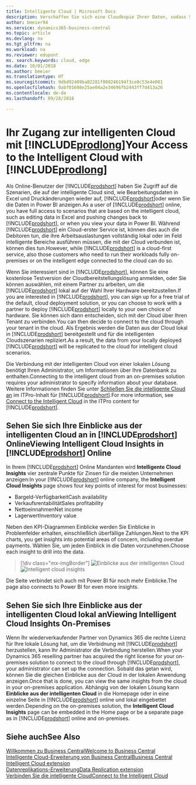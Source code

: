 ```yaml
---
title: Intelligente Cloud | Microsoft Docs
description: Verschaffen Sie sich eine Cloudkopie Ihrer Daten, sodass Sie mit der intelligente Cloud verbunden sind.
author: bmeier94
ms.service: dynamics365-business-central
ms.topic: article
ms.devlang: na
ms.tgt_pltfrm: na
ms.workload: na
ms.reviewer: edupont
ms. search.keywords: cloud, edge
ms.date: 10/01/2018
ms.author: bmeier
ms.translationtype: HT
ms.sourcegitcommit: 9dbd92409ba02281f008246194f3ce0c53e4e001
ms.openlocfilehash: 0abf01698e25ae04a2e34696fb2443ff7d413a26
ms.contentlocale: de-de
ms.lasthandoff: 09/28/2018

---
```


# <a name="your-access-to-the-intelligent-cloud-with-includeprodlongincludesprodlongmd"></a><span data-ttu-id="2da4a-103">Ihr Zugang zur intelligenten Cloud mit [!INCLUDE[prodlong](includes/prodlong.md)]</span><span class="sxs-lookup"><span data-stu-id="2da4a-103">Your Access to the Intelligent Cloud with [!INCLUDE[prodlong](includes/prodlong.md)]</span></span>

<span data-ttu-id="2da4a-104">Als Online-Benutzer der [!INCLUDE[prodshort](includes/prodshort.md)] haben Sie Zugriff auf die Szenarien, die auf der intelligente Cloud sind, wie Bearbeitungsdaten in Excel und Druckänderungen wieder auf, [!INCLUDE[prodshort](includes/prodshort.md)]oder wenn Sie die Daten in Power BI anzeigen.</span><span class="sxs-lookup"><span data-stu-id="2da4a-104">As a user of [!INCLUDE[prodshort](includes/prodshort.md)] online, you have full access to scenarios that are based on the intelligent cloud, such as editing data in Excel and pushing changes back to [!INCLUDE[prodshort](includes/prodshort.md)], or when you view your data in Power BI.</span></span> <span data-ttu-id="2da4a-105">Während [!INCLUDE[prodshort](includes/prodshort.md)] ein Cloud-erster Service ist, können dies auch die Debitoren tun, die ihre Arbeitsauslastungen vollständig lokal oder im Feld intelligente Bereiche ausführen müssen, die mit der Cloud verbunden ist, können dies tun.</span><span class="sxs-lookup"><span data-stu-id="2da4a-105">However, while [!INCLUDE[prodshort](includes/prodshort.md)] is a cloud-first service, also those customers who need to run their workloads fully on-premises or on the intelligent edge connected to the cloud can do so.</span></span>  

<span data-ttu-id="2da4a-106">Wenn Sie interessiert sind in [!INCLUDE[prodshort](includes/prodshort.md)], können Sie eine kostenlose Testversion der Cloudbereitstellungslösung anmelden, oder Sie können auswählen, mit einem Partner zu arbeiten, um die [!INCLUDE[prodshort](includes/prodshort.md)] lokal auf der Wahl Ihrer Hardware  bereitzustellen.</span><span class="sxs-lookup"><span data-stu-id="2da4a-106">If you are interested in [!INCLUDE[prodshort](includes/prodshort.md)], you can sign up for a free trial of the default, cloud deployment solution, or you can choose to work with a partner to deploy [!INCLUDE[prodshort](includes/prodshort.md)] locally to your own choice of hardware.</span></span> <span data-ttu-id="2da4a-107">Sie können sich dann entscheiden, sich mit der Cloud über Ihren Tenant zu verbinden.</span><span class="sxs-lookup"><span data-stu-id="2da4a-107">You can then decide to connect to the cloud through your tenant in the cloud.</span></span> <span data-ttu-id="2da4a-108">Als Ergebnis werden die Daten aus der Cloud lokal in [!INCLUDE[prodshort](includes/prodshort.md)] bereitgestellt und für die intelligenten Cloudszenarien repliziert.</span><span class="sxs-lookup"><span data-stu-id="2da4a-108">As a result, the data from your locally deployed [!INCLUDE[prodshort](includes/prodshort.md)] will be replicated to the cloud for intelligent cloud scenarios.</span></span>  

<span data-ttu-id="2da4a-109">Die Verbindung mit der intelligenten Cloud von einer lokalen Lösung benötigt Ihren Administrator, um Informationen über Ihre Datenbank zu enthalten.</span><span class="sxs-lookup"><span data-stu-id="2da4a-109">Connecting to the intelligent cloud from an on-premises solution requires your administrator to specify information about your database.</span></span> <span data-ttu-id="2da4a-110">Weitere Informationen finden Sie unter [Schließen Sie die intelligente Cloud an](/dynamics365/business-central/dev-itpro/administration/about-intelligent-edge) im ITPro-Inhalt für [!INCLUDE[prodshort](includes/prodshort.md)].</span><span class="sxs-lookup"><span data-stu-id="2da4a-110">For more information, see [Connect to the Intelligent Cloud](/dynamics365/business-central/dev-itpro/administration/about-intelligent-edge) in the ITPro content for [!INCLUDE[prodshort](includes/prodshort.md)].</span></span>  

## <a name="viewing-intelligent-cloud-insights-in-includeprodshortincludesprodshortmd-online"></a><span data-ttu-id="2da4a-111">Sehen Sie sich Ihre Einblicke aus der intelligenten Cloud an in [!INCLUDE[prodshort](includes/prodshort.md)] Online</span><span class="sxs-lookup"><span data-stu-id="2da4a-111">Viewing Intelligent Cloud Insights in [!INCLUDE[prodshort](includes/prodshort.md)] Online</span></span>

<span data-ttu-id="2da4a-112">In Ihrem [!INCLUDE[prodshort](includes/prodshort.md)] Online Mandanten wird **Intelligente Cloud Insights**  vier zentrale Punkte für Zinsen für die meisten Unternehmen anzeigen:</span><span class="sxs-lookup"><span data-stu-id="2da4a-112">In your [!INCLUDE[prodshort](includes/prodshort.md)] online company, the **Intelligent Cloud Insights** page shows four key points of interest for most businesses:</span></span>

- <span data-ttu-id="2da4a-113">Bargeld-Verfügbarkeit</span><span class="sxs-lookup"><span data-stu-id="2da4a-113">Cash availability</span></span>
- <span data-ttu-id="2da4a-114">Verkaufsrentabilität</span><span class="sxs-lookup"><span data-stu-id="2da4a-114">Sales profitability</span></span>
- <span data-ttu-id="2da4a-115">Nettoeinnahmen</span><span class="sxs-lookup"><span data-stu-id="2da4a-115">Net income</span></span>
- <span data-ttu-id="2da4a-116">Lagerwert</span><span class="sxs-lookup"><span data-stu-id="2da4a-116">Inventory value</span></span>

<span data-ttu-id="2da4a-117">Neben den KPI-Diagrammen Einblicke werden Sie Einblicke in Problemfelder erhalten, einschließlich überfällige Zahlungen.</span><span class="sxs-lookup"><span data-stu-id="2da4a-117">Next to the KPI charts, you get insights into potential areas of concern, including overdue payments.</span></span> <span data-ttu-id="2da4a-118">Wählen Sie, um jeden Einblick in die Daten vorzunehmen.</span><span class="sxs-lookup"><span data-stu-id="2da4a-118">Choose each insight to drill into the data.</span></span>  

> [!div class="mx-imgBorder"]
> <span data-ttu-id="2da4a-119">![Einblicke aus der intelligenten Cloud](media/across-intelligent-cloud/intelligentcloudinsights.png "Zeigt die Einblicke aus der intelligenten Cloud Seite in Business Central")</span><span class="sxs-lookup"><span data-stu-id="2da4a-119">![Intelligent cloud insights](media/across-intelligent-cloud/intelligentcloudinsights.png "Shows the intelligent Cloud Insights page in Business Central")</span></span>

<span data-ttu-id="2da4a-120">Die Seite verbindet sich auch mit Power BI für noch mehr Einblicke.</span><span class="sxs-lookup"><span data-stu-id="2da4a-120">The page also connects to Power BI for even more insights.</span></span>

## <a name="viewing-intelligent-cloud-insights-on-premises"></a><span data-ttu-id="2da4a-121">Sehen Sie sich Ihre Einblicke aus der intelligenten Cloud lokal an</span><span class="sxs-lookup"><span data-stu-id="2da4a-121">Viewing Intelligent Cloud Insights On-Premises</span></span>

<span data-ttu-id="2da4a-122">Wenn Ihr wiederverkaufender Partner von Dynamics 365 die rechte Lizenz für Ihre lokale Lösung hat, um die Verbidnung mit [!INCLUDE[prodshort](includes/prodshort.md)] herzustellen, kann Ihr Administrator die Verbindung herstellen.</span><span class="sxs-lookup"><span data-stu-id="2da4a-122">When your Dynamics 365 reselling partner has acquired the right license for your on-premises solution to connect to the cloud through [!INCLUDE[prodshort](includes/prodshort.md)], your administrator can set up the connection.</span></span> <span data-ttu-id="2da4a-123">Sobald das getan wird, können Sie die gleichen Einblicke aus der Cloud in der lokalen Anwendung anzeigen.</span><span class="sxs-lookup"><span data-stu-id="2da4a-123">Once that is done, you can view the same insights from the cloud in your on-premises application.</span></span> <span data-ttu-id="2da4a-124">Abhängig von der lokalen Lösung kann **Einblicke aus der intelligenten Cloud** in die Homepage oder in eine einzelne Seite in [!INCLUDE[prodshort](includes/prodshort.md)] online und lokal eingebettet werden.</span><span class="sxs-lookup"><span data-stu-id="2da4a-124">Depending on the on-premises solution, the **Intelligent Cloud Insights** page can be embedded in the Home page or be a separate page as in [!INCLUDE[prodshort](includes/prodshort.md)] online and on-premises.</span></span>  

## <a name="see-also"></a><span data-ttu-id="2da4a-125">Siehe auch</span><span class="sxs-lookup"><span data-stu-id="2da4a-125">See Also</span></span>

[<span data-ttu-id="2da4a-126">Willkommen zu Business Central</span><span class="sxs-lookup"><span data-stu-id="2da4a-126">Welcome to Business Central</span></span>](index.md)  
[<span data-ttu-id="2da4a-127">Intelligente Cloud-Erweiterung von Business Central</span><span class="sxs-lookup"><span data-stu-id="2da4a-127">Business Central Intelligent Cloud extension</span></span>](ui-extensions-intelligent-cloud.md)  
[<span data-ttu-id="2da4a-128">Datenreplikations-Erweiterung</span><span class="sxs-lookup"><span data-stu-id="2da4a-128">Data Replication extension</span></span>](ui-extensions-data-replication.md)  
[<span data-ttu-id="2da4a-129">Verbinden Sie die intelligente Cloud</span><span class="sxs-lookup"><span data-stu-id="2da4a-129">Connect to the Intelligent Cloud</span></span>](/dynamics365/business-central/dev-itpro/administration/about-intelligent-edge)  

